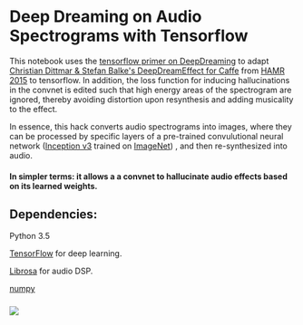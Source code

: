 # Deep Dreaming on Audio Spectrograms with Tensorflow

This notebook uses the [tensorflow primer on DeepDreaming](https://github.com/tensorflow/tensorflow/blob/master/tensorflow/examples/tutorials/deepdream/deepdream.ipynb) to adapt [Christian Dittmar & Stefan Balke's DeepDreamEffect for Caffe](http://labrosa.ee.columbia.edu/hamr_ismir2015/proceedings/doku.php?id=deepdreameffect) from [HAMR 2015](http://labrosa.ee.columbia.edu/hamr_ismir2015/) to tensorflow. In addition, the loss function for inducing hallucinations in the convnet is edited such that high energy areas of the spectrogram are ignored, thereby avoiding distortion upon resynthesis and adding musicality to the effect.

In essence, this hack converts audio spectrograms into images, where they can be processed by specific layers of a pre-trained convulutional neural network ([Inception v3](https://arxiv.org/abs/1512.00567) trained on [ImageNet](https://arxiv.org/abs/1512.00567)) , and then re-synthesized into audio. 

#### In simpler terms: it allows a a convnet to hallucinate audio effects based on its learned weights.

## Dependencies:
Python 3.5

[TensorFlow](https://github.com/tensorflow) for deep learning.

[Librosa](https://github.com/librosa) for audio DSP.

[numpy](http://www.numpy.org)

### 

![](https://github.com/markostam/audio-deepdream-tf/blob/master/images/thugger_dd.jpg?raw=true "")

